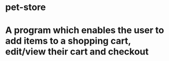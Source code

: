 # pet-store

# A program which enables the user to add items to a shopping cart, edit/view their cart and checkout
